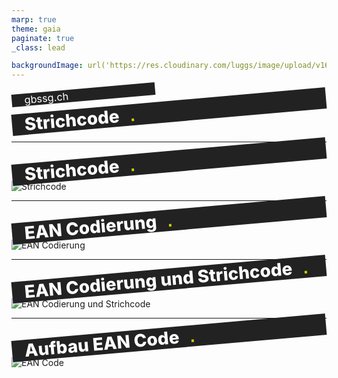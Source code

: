 ```yaml
---
marp: true
theme: gaia
paginate: true
_class: lead

backgroundImage: url('https://res.cloudinary.com/luggs/image/upload/v1634832661/GBS/bg1.png')
---
```


<!-- _backgroundImage: url('https://res.cloudinary.com/luggs/image/upload/v1622877578/GBS/gbs.jpg') 
_color: black;

_footer: ""
_paginate: false
-->

<style scoped>
h1 {
    background-color: #222;
    margin: 0;
    padding: 0 10px 0 20px;
    font-weight: 800;
    transform: rotate(-5deg);
    color: #fff;
    text-align: left;
}

h1::after {
    font-family: Arial, Helvetica, sans-serif;
    bottom: 0;
    color: #CCCC00;
    content: '.';
    position: absolute;
    margin-left: 25px;
    transform: translate(-100%, 0);
}

h3 {
    background-color: #222;
    margin: 0;
    padding: 0 10px 0 20px;
    font-weight: 400;
    transform: rotate(-5deg);
    color: #fff;
    text-align: left;
    width: 200px;
}

a {
    color: #fff;
    text-decoration: none;
}



</style>

### gbssg.ch

# Strichcode

<br> 




---
# Strichcode

![Strichcode](https://res.cloudinary.com/luggs/image/upload/w_700/v1663425146/Informatik/Modul%20114/strichcode.png)


---

# EAN Codierung

![EAN Codierung](https://res.cloudinary.com/luggs/image/upload/w_900/v1663424993/Informatik/Modul%20114/codierung-ean.png)



---

# EAN Codierung und Strichcode

![EAN Codierung und Strichcode](https://res.cloudinary.com/luggs/image/upload/w_600/v1663424993/Informatik/Modul%20114/strichcode-ean.png)


---

# Aufbau EAN Code

![EAN Code](https://res.cloudinary.com/luggs/image/upload/w_700/v1663424993/Informatik/Modul%20114/ean.png)






